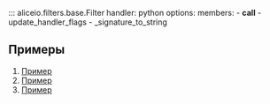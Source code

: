 ::: aliceio.filters.base.Filter
    handler: python
    options:
      members:
        - __call__
        - update_handler_flags
        - _signature_to_string



## Примеры
1. [Пример](https://github.com/K1rL3s/aliceio/blob/examples/examples/filters.py)
2. [Пример](https://github.com/K1rL3s/aliceio/blob/examples/examples/custom_filter.py)
3. [Пример](https://github.com/K1rL3s/aliceio/blob/examples/examples/context_addition.py)
